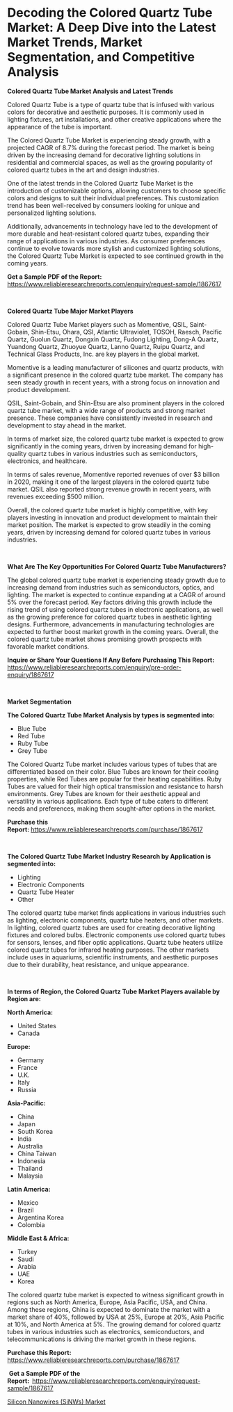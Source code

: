 <p><h1>Decoding the Colored Quartz Tube Market: A Deep Dive into the Latest Market Trends, Market Segmentation, and Competitive Analysis</h1></p><p><strong>Colored Quartz Tube Market Analysis and Latest Trends</strong></p>
<p><p>Colored Quartz Tube is a type of quartz tube that is infused with various colors for decorative and aesthetic purposes. It is commonly used in lighting fixtures, art installations, and other creative applications where the appearance of the tube is important.</p><p>The Colored Quartz Tube Market is experiencing steady growth, with a projected CAGR of 8.7% during the forecast period. The market is being driven by the increasing demand for decorative lighting solutions in residential and commercial spaces, as well as the growing popularity of colored quartz tubes in the art and design industries.</p><p>One of the latest trends in the Colored Quartz Tube Market is the introduction of customizable options, allowing customers to choose specific colors and designs to suit their individual preferences. This customization trend has been well-received by consumers looking for unique and personalized lighting solutions.</p><p>Additionally, advancements in technology have led to the development of more durable and heat-resistant colored quartz tubes, expanding their range of applications in various industries. As consumer preferences continue to evolve towards more stylish and customized lighting solutions, the Colored Quartz Tube Market is expected to see continued growth in the coming years.</p></p>
<p><strong>Get a Sample PDF of the Report:&nbsp;</strong> <a href="https://www.reliableresearchreports.com/enquiry/request-sample/1867617">https://www.reliableresearchreports.com/enquiry/request-sample/1867617</a></p>
<p>&nbsp;</p>
<p><strong>Colored Quartz Tube Major Market Players</strong></p>
<p><p>Colored Quartz Tube Market players such as Momentive, QSIL, Saint-Gobain, Shin-Etsu, Ohara, QSI, Atlantic Ultraviolet, TOSOH, Raesch, Pacific Quartz, Guolun Quartz, Dongxin Quartz, Fudong Lighting, Dong-A Quartz, Yuandong Quartz, Zhuoyue Quartz, Lanno Quartz, Ruipu Quartz, and Technical Glass Products, Inc. are key players in the global market.</p><p>Momentive is a leading manufacturer of silicones and quartz products, with a significant presence in the colored quartz tube market. The company has seen steady growth in recent years, with a strong focus on innovation and product development.</p><p>QSIL, Saint-Gobain, and Shin-Etsu are also prominent players in the colored quartz tube market, with a wide range of products and strong market presence. These companies have consistently invested in research and development to stay ahead in the market.</p><p>In terms of market size, the colored quartz tube market is expected to grow significantly in the coming years, driven by increasing demand for high-quality quartz tubes in various industries such as semiconductors, electronics, and healthcare.</p><p>In terms of sales revenue, Momentive reported revenues of over $3 billion in 2020, making it one of the largest players in the colored quartz tube market. QSIL also reported strong revenue growth in recent years, with revenues exceeding $500 million.</p><p>Overall, the colored quartz tube market is highly competitive, with key players investing in innovation and product development to maintain their market position. The market is expected to grow steadily in the coming years, driven by increasing demand for colored quartz tubes in various industries.</p></p>
<p>&nbsp;</p>
<p><strong>What Are The Key Opportunities For Colored Quartz Tube Manufacturers?</strong></p>
<p><p>The global colored quartz tube market is experiencing steady growth due to increasing demand from industries such as semiconductors, optics, and lighting. The market is expected to continue expanding at a CAGR of around 5% over the forecast period. Key factors driving this growth include the rising trend of using colored quartz tubes in electronic applications, as well as the growing preference for colored quartz tubes in aesthetic lighting designs. Furthermore, advancements in manufacturing technologies are expected to further boost market growth in the coming years. Overall, the colored quartz tube market shows promising growth prospects with favorable market conditions.</p></p>
<p><strong>Inquire or Share Your Questions If Any Before Purchasing This Report:</strong> <a href="https://www.reliableresearchreports.com/enquiry/pre-order-enquiry/1867617">https://www.reliableresearchreports.com/enquiry/pre-order-enquiry/1867617</a></p>
<p>&nbsp;</p>
<p><strong>Market Segmentation</strong></p>
<p><strong>The Colored Quartz Tube Market Analysis by types is segmented into:</strong></p>
<p><ul><li>Blue Tube</li><li>Red Tube</li><li>Ruby Tube</li><li>Grey Tube</li></ul></p>
<p><p>The Colored Quartz Tube market includes various types of tubes that are differentiated based on their color. Blue Tubes are known for their cooling properties, while Red Tubes are popular for their heating capabilities. Ruby Tubes are valued for their high optical transmission and resistance to harsh environments. Grey Tubes are known for their aesthetic appeal and versatility in various applications. Each type of tube caters to different needs and preferences, making them sought-after options in the market.</p></p>
<p><strong>Purchase this Report:&nbsp;</strong><a href="https://www.reliableresearchreports.com/purchase/1867617">https://www.reliableresearchreports.com/purchase/1867617</a></p>
<p>&nbsp;</p>
<p><strong>The Colored Quartz Tube Market Industry Research by Application is segmented into:</strong></p>
<p><ul><li>Lighting</li><li>Electronic Components</li><li>Quartz Tube Heater</li><li>Other</li></ul></p>
<p><p>The colored quartz tube market finds applications in various industries such as lighting, electronic components, quartz tube heaters, and other markets. In lighting, colored quartz tubes are used for creating decorative lighting fixtures and colored bulbs. Electronic components use colored quartz tubes for sensors, lenses, and fiber optic applications. Quartz tube heaters utilize colored quartz tubes for infrared heating purposes. The other markets include uses in aquariums, scientific instruments, and aesthetic purposes due to their durability, heat resistance, and unique appearance.</p></p>
<p>&nbsp;</p>
<p><strong>In terms of Region, the Colored Quartz Tube Market Players available by Region are:</strong></p>
<p>
    <p> <strong> North America: </strong>
        <ul>
            <li>United States</li>
            <li>Canada</li>
        </ul>
        </p> 
    <p> <strong> Europe: </strong>
        <ul>
            <li>Germany</li>
            <li>France</li>
            <li>U.K.</li>
            <li>Italy</li>
            <li>Russia</li>
        </ul>
        </p> 
    <p> <strong> Asia-Pacific: </strong>
        <ul>
            <li>China</li>
            <li>Japan</li>
            <li>South Korea</li>
            <li>India</li>
            <li>Australia</li>
            <li>China Taiwan</li>
            <li>Indonesia</li>
            <li>Thailand</li>
            <li>Malaysia</li>
        </ul>
        </p> 
    <p> <strong> Latin America: </strong>
        <ul>
            <li>Mexico</li>
            <li>Brazil</li>
            <li>Argentina Korea</li>
            <li>Colombia</li>
        </ul>
        </p> 
    <p> <strong> Middle East & Africa: </strong>
        <ul>
            <li>Turkey</li>
            <li>Saudi</li>
            <li>Arabia</li>
            <li>UAE</li>
            <li>Korea</li>
        </ul>
    </p>
    </p>
<p><p>The colored quartz tube market is expected to witness significant growth in regions such as North America, Europe, Asia Pacific, USA, and China. Among these regions, China is expected to dominate the market with a market share of 40%, followed by USA at 25%, Europe at 20%, Asia Pacific at 10%, and North America at 5%. The growing demand for colored quartz tubes in various industries such as electronics, semiconductors, and telecommunications is driving the market growth in these regions.</p></p>
<p><strong>Purchase this Report: </strong><a href="https://www.reliableresearchreports.com/purchase/1867617">https://www.reliableresearchreports.com/purchase/1867617</a></p>
<p>&nbsp;<strong>Get a Sample PDF of the Report:&nbsp;&nbsp;</strong><a href="https://www.reliableresearchreports.com/enquiry/request-sample/1867617">https://www.reliableresearchreports.com/enquiry/request-sample/1867617</a></p>
<p><strong></strong></p>
<p><p><a href="https://github.com/NorbertYates/Market-Research-Report-List-4/blob/main/silicon-nanowires-sinws-market.md">Silicon Nanowires (SiNWs) Market</a></p></p>